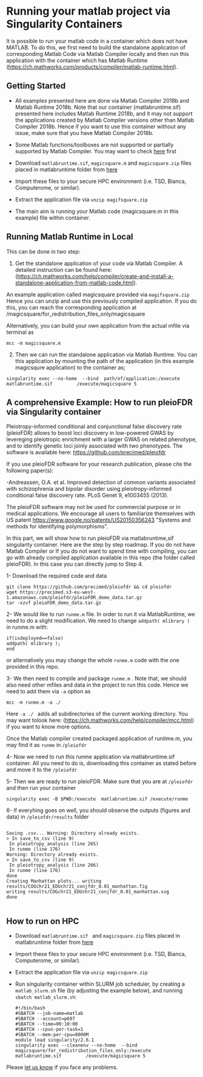 # Running your matlab project via Singularity Containers

It is possible to run your matlab code in a container which does not have MATLAB. To do this, we first need to  build the standalone application of corresponding Matlab Code via Matlab Compiler locally and then run this application with the container  which has Matlab Runtime (https://ch.mathworks.com/products/compiler/matlab-runtime.html).

## Getting Started

* All examples presented here are done via Matlab Compiler 2018b and Matlab Runtime 2018b. Note that our container (matlabruntime.sif) presented here includes Matlab Runtime 2018b, and it may not support the applications created by  Matlab Compiler versions other than Matlab Compiler 2018b. Hence if you want to use this container without any issue, make sure that you have Matlab Compiler 2018b.

* Some Matlab functions/toolboxes are not supported or partially supported by Matlab Compiler. You may want to check  [here](https://ch.mathworks.com/products/compiler/compiler_support.html ) first

* Download ``matlabruntime.sif``, `` magicsquare.m ``   and `` magicsquare.zip ``  files placed in matlabruntime folder from [here](https://drive.google.com/drive/folders/1mfxZJ-7A-4lDlCkarUCxEf2hBIxQGO69?usp=sharing)
* Import these files  to your secure HPC environment (i.e. TSD, Bianca, Computerome, or similar).
* Extract the application file via ``unzip magifsquare.zip `` 



* The main aim is running your Matlab code  (magicsquare.m in this example) file within container. 


##  Running Matlab Runtime in Local

This can be done in two step:

1. Get the standalone application of your code via Matlab Compiler. A detailed instruction can be found here: (https://ch.mathworks.com/help/compiler/create-and-install-a-standalone-application-from-matlab-code.html). 

An example application called magicsquare provided via `` magifsquare.zip ``  Hence you can unzip and use this previously compiled application. If you do this, you can reach the corresponding application at /magicsquare/for_redistribution_files_only/magicsquare


Alternatively, you can build your own application from the actual mfile via terminal as

  ```
 mcc -m magicsquare.m

 ```



2. Then we can run the standalone application via Matlab Runtime.  You can this application by mounting the path of the application (in this example magicsqure application) to the container as;
 

  
  ```
  singularity exec --no-home  --bind  path/of/application:/execute         matlabruntime.sif         /execute/magicsquare 5

 ```
     
     
 
 
 
 
##  A comprehensive Example: How to run pleioFDR via Singularity container

Pleiotropy-informed conditional and conjunctional false discovery rate (pleioFDR) allows to boost loci discovery in low-powered GWAS by levereging pleiotropic enrichment with a larger GWAS on related phenotype, and to identify genetic loci joinly associated with two phenotypes.  The software is available here: https://github.com/precimed/pleiofdr

If you use pleioFDR software for your research publication, please cite the following paper(s):

-Andreassen, O.A. et al. Improved detection of common variants associated with schizophrenia and bipolar disorder using pleiotropy-informed conditional false discovery rate. PLoS Genet 9, e1003455 (2013).

The pleioFDR software may not be used for commercial purpose or in medical applications. We encourage all users to familiarize themselves with US patent https://www.google.no/patents/US20150356243 "Systems and methods for identifying polymorphisms".


In this part, we will show how to run pleioFDR via matlabruntime,sif singularity container. Here are the step by step roadmap. If you do not have Matlab Compiler or If you do not want to spend time with compiling, you can go with already compiled application available in this repo (the folder called pleioFDR). In this case you can directly jump to Step 4. 

1- Download the required code and data

 ```
git clone https://github.com/precimed/pleiofdr && cd pleiofdr
wget https://precimed.s3-eu-west-1.amazonaws.com/pleiofdr/pleioFDR_demo_data.tar.gz
tar -xzvf pleioFDR_demo_data.tar.gz
```

2-  We would like to run ``runme.m`` file. In order to run it via MatlabRuntime, we need to do a slight modification. We need to change  ``addpath( mlibrary ) ``  in runme.m  with:

 ```
if(isdeployed==false)
addpath( mlibrary );
end 
```

or alternatively you may change the whole ``runme.m``  code with the one provided in this repo.

3- We then need to compile and package  ``runme.m`` . Note that, we should also need other mfiles and data in the project to run this code. Hence we need to add them via  `` -a ``  option as

 ```
mcc -m runme.m -a ./

```

Here  ``-a ./ ``  adds all subdirectories of the current working directory.  You may want  tolook here: (https://ch.mathworks.com/help/compiler/mcc.html) if you want to know more options.

 Once the Matlab compiler created packaged application of runtime.m, you may find it as ``runme``  in  ``/pleiofdr``

4- Now we need to run this runme application via matlabruntime.sif container. All you need to do is, downloading this container as stated before and move it to the ``/pleiofdr`` 

5- Then we are ready to run pleioFDR. Make sure that you are at ``/pleiofdr``  and then run your container

 ```
singularity exec -B $PWD:/execute  matlabruntime.sif /execute/runme

```

6- If everyhing goes on well, you should observe the outputs (figures and data) in  ``/pleiofdr/results`` folder 


 ```

Saving .csv... Warning: Directory already exists.
> In save_to_csv (line 9)
  In pleiotropy_analysis (line 265)
  In runme (line 176)
Warning: Directory already exists.
> In save_to_csv (line 9)
  In pleiotropy_analysis (line 266)
  In runme (line 176)
done
Creating Manhattan plots... writing results/COGchr21_EDUchr21_conjfdr_0.01_manhattan.fig
writing results/COGchr21_EDUchr21_conjfdr_0.01_manhattan.svg
done


```
 
 






## How to run on HPC

* Download ``matlabruntime.sif ``  and `` magicsquare.zip ``  files placed in matlabruntime  folder from [here](https://drive.google.com/drive/folders/1mfxZJ-7A-4lDlCkarUCxEf2hBIxQGO69?usp=sharing)
* Import these files  to your secure HPC environment (i.e. TSD, Bianca, Computerome, or similar).
* Extract the application file via ``unzip magicsquare.zip `` 


* Run singularity container within SLURM job scheduler, by creating a ``matlab_slurm.sh`` file (by adjusting the example below), and running ``sbatch matlab_slurm.sh``:
  ```
  #!/bin/bash
  #SBATCH --job-name=matlab
  #SBATCH --account=p697
  #SBATCH --time=00:10:00
  #SBATCH --cpus-per-task=1
  #SBATCH --mem-per-cpu=8000M
  module load singularity/2.6.1
  singularity exec --cleanenv --no-home  --bind  magicsquare/for_redistribution_files_only:/execute         matlabruntime.sif         /execute/magicsquare 5
  ```

Please [let us know](https://github.com/comorment/demo/issues/new) if you face any problems.





    
    

 
 
    

    
    


 
    

